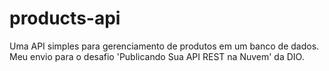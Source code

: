 # products-api
Uma API simples para gerenciamento de produtos em um banco de dados. Meu envio para o desafio 'Publicando Sua API REST na Nuvem' da DIO.
